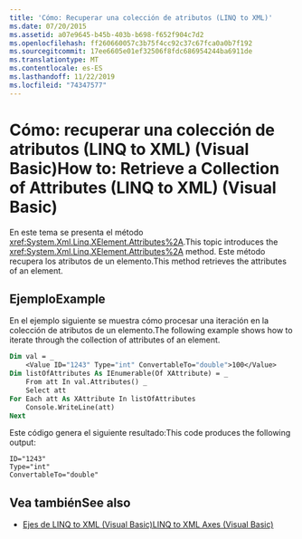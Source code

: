 ```yaml
---
title: 'Cómo: Recuperar una colección de atributos (LINQ to XML)'
ms.date: 07/20/2015
ms.assetid: a07e9645-b45b-403b-b698-f652f904c7d2
ms.openlocfilehash: ff260660057c3b75f4cc92c37c67fca0a0b7f192
ms.sourcegitcommit: 17ee6605e01ef32506f8fdc686954244ba6911de
ms.translationtype: MT
ms.contentlocale: es-ES
ms.lasthandoff: 11/22/2019
ms.locfileid: "74347577"
---
```

# <a name="how-to-retrieve-a-collection-of-attributes-linq-to-xml-visual-basic"></a><span data-ttu-id="3b679-102">Cómo: recuperar una colección de atributos (LINQ to XML) (Visual Basic)</span><span class="sxs-lookup"><span data-stu-id="3b679-102">How to: Retrieve a Collection of Attributes (LINQ to XML) (Visual Basic)</span></span>
<span data-ttu-id="3b679-103">En este tema se presenta el método <xref:System.Xml.Linq.XElement.Attributes%2A>.</span><span class="sxs-lookup"><span data-stu-id="3b679-103">This topic introduces the <xref:System.Xml.Linq.XElement.Attributes%2A> method.</span></span> <span data-ttu-id="3b679-104">Este método recupera los atributos de un elemento.</span><span class="sxs-lookup"><span data-stu-id="3b679-104">This method retrieves the attributes of an element.</span></span>  
  
## <a name="example"></a><span data-ttu-id="3b679-105">Ejemplo</span><span class="sxs-lookup"><span data-stu-id="3b679-105">Example</span></span>  
 <span data-ttu-id="3b679-106">En el ejemplo siguiente se muestra cómo procesar una iteración en la colección de atributos de un elemento.</span><span class="sxs-lookup"><span data-stu-id="3b679-106">The following example shows how to iterate through the collection of attributes of an element.</span></span>  
  
```vb  
Dim val = _  
    <Value ID="1243" Type="int" ConvertableTo="double">100</Value>  
Dim listOfAttributes As IEnumerable(Of XAttribute) = _  
    From att In val.Attributes() _  
    Select att  
For Each att As XAttribute In listOfAttributes  
    Console.WriteLine(att)  
Next  
```  
  
 <span data-ttu-id="3b679-107">Este código genera el siguiente resultado:</span><span class="sxs-lookup"><span data-stu-id="3b679-107">This code produces the following output:</span></span>  
  
```console  
ID="1243"  
Type="int"  
ConvertableTo="double"  
```  
  
## <a name="see-also"></a><span data-ttu-id="3b679-108">Vea también</span><span class="sxs-lookup"><span data-stu-id="3b679-108">See also</span></span>

- [<span data-ttu-id="3b679-109">Ejes de LINQ to XML (Visual Basic)</span><span class="sxs-lookup"><span data-stu-id="3b679-109">LINQ to XML Axes (Visual Basic)</span></span>](../../../../visual-basic/programming-guide/concepts/linq/linq-to-xml-axes.md)
